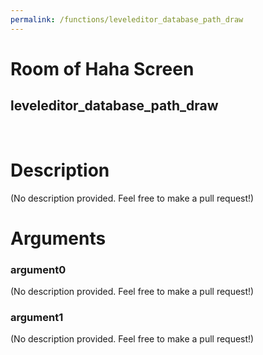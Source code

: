 ```yaml
---
permalink: /functions/leveleditor_database_path_draw
---
```

# Room of Haha Screen  
## leveleditor_database_path_draw  
&nbsp;  
# Description  
(No description provided. Feel free to make a pull request!) 
&nbsp;  
# Arguments
### argument0
(No description provided. Feel free to make a pull request!)
&nbsp;  
### argument1
(No description provided. Feel free to make a pull request!)
&nbsp;  


